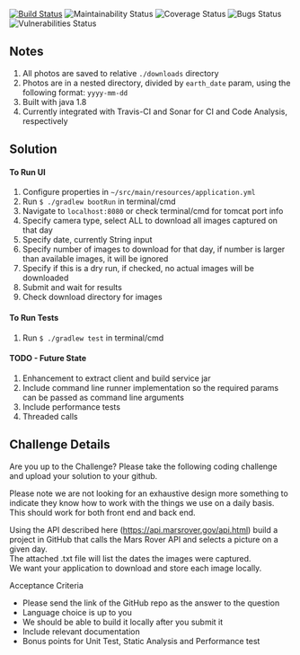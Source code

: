 [![Build Status](https://travis-ci.org/varararun/MarsRoverPhotoDownloader.svg?branch=master)](https://travis-ci.org/varararun/MarsRoverPhotoDownloader)
![Maintainability Status](https://sonarcloud.io/api/project_badges/measure?project=MarsRoverPhotoDownloader&metric=sqale_rating)
![Coverage Status](https://sonarcloud.io/api/project_badges/measure?project=MarsRoverPhotoDownloader&metric=coverage)
![Bugs Status](https://sonarcloud.io/api/project_badges/measure?project=MarsRoverPhotoDownloader&metric=bugs)
![Vulnerabilities Status](https://sonarcloud.io/api/project_badges/measure?project=MarsRoverPhotoDownloader&metric=vulnerabilities)

## Notes
<!--
0. to run sonar report:
 ./gradlew sonarqube   -Dsonar.organization=vararun-github   -Dsonar.host.url=https://sonarcloud.io   -Dsonar.login=b508158c5f2ad698df6785b9608b2906dc37628d -Dsonar.sources=src -Dsonar.java.binaries=build/classes -Dsonar.java.libraries=gradle/**/*.jar -Dsonar.test.inclusions=src/test/** -Dsonar.exclusions=src/test/**
 https://sonarcloud.io/dashboard?id=MarsRoverPhotoDownloader
-->
1. All photos are saved to relative `./downloads` directory
2. Photos are in a nested directory, divided by `earth_date` param, using the following format: `yyyy-mm-dd` 
3. Built with java 1.8
4. Currently integrated with Travis-CI and Sonar for CI and Code Analysis, respectively

## Solution

#### To Run UI
1. Configure properties in `~/src/main/resources/application.yml`
2. Run `$ ./gradlew bootRun` in terminal/cmd
3. Navigate to `localhost:8080` or check terminal/cmd for tomcat port info
4. Specify camera type, select ALL to download all images captured on that day
5. Specify date, currently String input
6. Specify number of images to download for that day, if number is larger than available images, it will be ignored
7. Specify if this is a dry run, if checked, no actual images will be downloaded
8. Submit and wait for results
9. Check download directory for images

#### To Run Tests
1. Run `$ ./gradlew test` in terminal/cmd

#### TODO - Future State
1. Enhancement to extract client and build service jar
2. Include command line runner implementation so the required params can be passed as command line arguments
3. Include performance tests 
4. Threaded calls 

## Challenge Details

Are you up to the Challenge?  Please take the following coding challenge and upload your solution to your github.

Please note we are not looking for an exhaustive design more something to indicate 
they know how to work with the things we use on a daily basis.   
This should work for both front end and back end.

Using the API described here (https://api.marsrover.gov/api.html) 
build a project in GitHub that calls the Mars Rover API and selects a picture on a given day.  
The attached .txt file will list the dates the images were captured.   
We want your application to download and store each image locally.

Acceptance Criteria
- Please send the link of the GitHub repo as the answer to the question
- Language choice is up to you
- We should be able to build it locally after you submit it
- Include relevant documentation
- Bonus points for Unit Test, Static Analysis and Performance test
